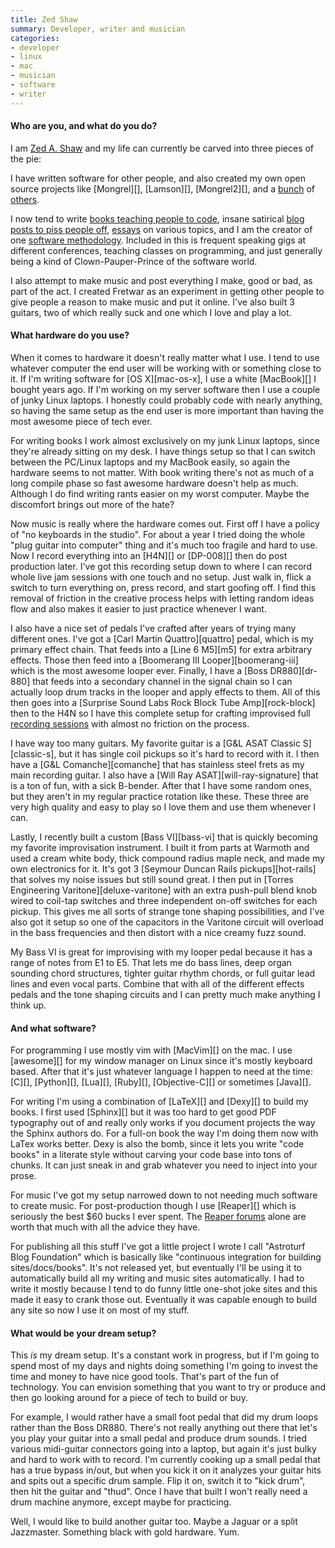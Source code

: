 ```yaml
---
title: Zed Shaw
summary: Developer, writer and musician
categories:
- developer
- linux
- mac
- musician
- software
- writer
---
```


#### Who are you, and what do you do?

I am [Zed A. Shaw](http://zedshaw.com "Zed's website.") and my life can currently be carved into three pieces of the pie:

I have written software for other people, and also created my own open source projects like [Mongrel][], [Lamson][], [Mongrel2][], and a [bunch](http://github.com/zedshaw/ "Zed's Github account.") of [others](https://gitorious.org/~zedshaw "Zed's Gitorious account.").

I now tend to write [books teaching people to code](http://learncodethehardway.org/ "Zed's coding books."), insane satirical [blog posts to piss people off](http://oppugn.us "Zed's rants."), [essays](http://zedshaw.com/essays/ "Zed's essays.") on various topics, and I am the creator of one [software methodology](http://programming-motherfucker.com "Programming, Motherfucker."). Included in this is frequent speaking gigs at different conferences, teaching classes on programming, and just generally being a kind of Clown-Pauper-Prince of the software world.

I also attempt to make music and post everything I make, good or bad, as part of the act. I created Fretwar as an experiment in getting other people to give people a reason to make music and put it online. I've also built 3 guitars, two of which really suck and one which I love and play a lot.

#### What hardware do you use?

When it comes to hardware it doesn't really matter what I use. I tend to use whatever computer the end user will be working with or something close to it. If I'm writing software for [OS X][mac-os-x], I use a white [MacBook][] I bought years ago. If I'm working on my server software then I use a couple of junky Linux laptops. I honestly could probably code with nearly anything, so having the same setup as the end user is more important than having the most awesome piece of tech ever.

For writing books I work almost exclusively on my junk Linux laptops, since they're already sitting on my desk. I have things setup so that I can switch between the PC/Linux laptops and my MacBook easily, so again the hardware seems to not matter. With book writing there's not as much of a long compile phase so fast awesome hardware doesn't help as much. Although I do find writing rants easier on my worst computer. Maybe the discomfort brings out more of the hate?

Now music is really where the hardware comes out. First off I have a policy of "no keyboards in the studio". For about a year I tried doing the whole "plug guitar into computer" thing and it's much too fragile and hard to use. Now I record everything into an [H4N][] or [DP-008][] then do post production later. I've got this recording setup down to where I can record whole live jam sessions with one touch and no setup. Just walk in, flick a switch to turn everything on, press record, and start goofing off. I find this removal of friction in the creative process helps with letting random ideas flow and also makes it easier to just practice whenever I want.

I also have a nice set of pedals I've crafted after years of trying many different ones. I've got a [Carl Martin Quattro][quattro] pedal, which is my primary effect chain. That feeds into a [Line 6 M5][m5] for extra arbitrary effects. Those then feed into a [Boomerang III Looper][boomerang-iii] which is the most awesome looper ever. Finally, I have a [Boss DR880][dr-880] that feeds into a secondary channel in the signal chain so I can actually loop drum tracks in the looper and apply effects to them. All of this
then goes into a [Surprise Sound Labs Rock Block Tube Amp][rock-block] then to the H4N so I have this complete setup for crafting improvised full [recording sessions](http://zedshaw.com/sessions/ "Zed's recordings.") with almost no friction on the process.

I have way too many guitars. My favorite guitar is a [G&L ASAT Classic S][classic-s], but it has single coil pickups so it's hard to record with it. I then have a [G&L Comanche][comanche] that has stainless steel frets as my main recording guitar. I also have a [Will Ray ASAT][will-ray-signature] that is a ton of fun, with a sick B-bender. After that I have some random ones, but they aren't in my regular practice rotation like these. These three are very high quality and easy to play so I love them and use them whenever I can.

Lastly, I recently built a custom [Bass VI][bass-vi] that is quickly becoming my favorite improvisation instrument. I built it from parts at Warmoth and used a cream white body, thick compound radius maple neck, and made my own electronics for it. It's got 3 [Seymour Duncan Rails pickups][hot-rails] that solves my noise issues but still sound great. I then put in [Torres Engineering Varitone][deluxe-varitone] with an extra push-pull blend knob wired to coil-tap switches and three independent on-off switches for each pickup. This gives me all sorts of strange tone shaping possibilities, and I've also got it setup so one of the capacitors in the Varitone circuit will overload in the bass frequencies and then distort with a nice creamy fuzz sound.

My Bass VI is great for improvising with my looper pedal because it has a range of notes from E1 to E5. That lets me do bass lines, deep organ sounding chord structures, tighter guitar rhythm chords, or full guitar lead lines and even vocal parts. Combine that with all of the different effects pedals and the tone shaping circuits and I can pretty much make anything I think up.

#### And what software?

For programming I use mostly vim with [MacVim][] on the mac. I use [awesome][] for my window manager on Linux since it's mostly keyboard based. After that it's just whatever language I happen to need at the time: [C][], [Python][], [Lua][], [Ruby][], [Objective-C][] or sometimes [Java][].

For writing I'm using a combination of [LaTeX][] and [Dexy][] to build my books. I first used [Sphinx][] but it was too hard to get good PDF typography out of and really only works if you document projects the way the Sphinx authors do. For a full-on book the way I'm doing them now with LaTex works better. Dexy is also the bomb, since it lets you write "code books" in a literate style without carving your code base into tons of chunks. It can just sneak in and grab whatever you need to inject into your prose.

For music I've got my setup narrowed down to not needing much software to create music. For post-production though I use [Reaper][] which is seriously the best $60 bucks I ever spent. The [Reaper forums](http://forum.cockos.com/forumdisplay.php?f=20 "The Reaper forums.") alone are worth that much with all the advice they have.

For publishing all this stuff I've got a little project I wrote I call "Astroturf Blog Foundation" which is basically like "continuous integration for building sites/docs/books". It's not released yet, but eventually I'll be using it to automatically build all my writing and music sites automatically. I had to write it mostly because I tend to do funny little one-shot joke sites and this made it easy to crank those out. Eventually it was capable enough to build any site so now I use it on most of my stuff.

#### What would be your dream setup?

This *is* my dream setup. It's a constant work in progress, but if I'm going to spend most of my days and nights doing something I'm going to invest the time and money to have nice good tools. That's part of the fun of technology. You can envision something that you want to try or produce and then go looking around for a piece of tech to build or buy.

For example, I would rather have a small foot pedal that did my drum loops rather than the Boss DR880. There's not really anything out there that let's you play your guitar into a small pedal and produce drum sounds. I tried various midi-guitar connectors going into a laptop, but again it's just bulky and hard to work with to record. I'm currently cooking up a small pedal that has a true bypass in/out, but when you kick it on it analyzes your guitar hits and spits out a specific drum sample. Flip it on, switch it to "kick drum", then hit the guitar and "thud". Once I have that built I won't really need a drum machine anymore, except maybe for practicing.

Well, I would like to build another guitar too. Maybe a Jaguar or a split Jazzmaster. Something black with gold hardware. Yum.